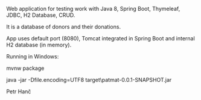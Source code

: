 Web application for testing work with Java 8, Spring Boot, Thymeleaf, JDBC, H2 Database, CRUD.

It is a database of donors and their donations.

App uses default port (8080), Tomcat integrated in Spring Boot and internal H2 database (in memory).

Running in Windows:

mvnw package

java -jar -Dfile.encoding=UTF8 target\patmat-0.0.1-SNAPSHOT.jar

Petr Hanč

